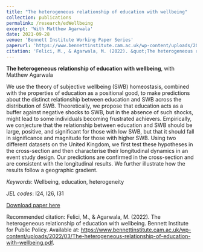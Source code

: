 ```yaml
---
title: "The heterogeneous relationship of education with wellbeing"
collection: publications
permalink: /research/edWellbeing
excerpt: 'With Matthew Agarwala'
date: 2021-09-28
venue: 'Bennett Institute Working Paper Series'
paperurl: 'https://www.bennettinstitute.cam.ac.uk/wp-content/uploads/2022/03/The-heterogeneous-relationship-of-education-with-wellbeing.pdf'
citation: 'Felici, M., & Agarwala, M. (2022). &quot;The heterogeneous relationship of education with wellbeing. &quot; <i>Bennett Institute for Public Policy</i>.'
---
```

**The heterogeneous relationship of education with wellbeing**, with Matthew Agarwala

We use the theory of subjective wellbeing (SWB) homeostasis, combined with
the properties of education as a positional good, to make predictions about the
distinct relationship between education and SWB across the distribution of
SWB. Theoretically, we propose that education acts as a buffer against negative
shocks to SWB, but in the absence of such shocks, might lead to some
individuals becoming frustrated achievers. Empirically, we conjecture that the
relationship between education and SWB should be large, positive, and
significant for those with low SWB, but that it should fall in significance and
magnitude for those with higher SWB. Using two different datasets on the
United Kingdom, we first test these hypotheses in the cross-section and then
characterise their longitudinal dynamics in an event study design. Our
predictions are confirmed in the cross-section and are consistent with the
longitudinal results. We further illustrate how the results follow a geographic
gradient.

*Keywords*: Wellbeing, education, heterogeneity

*JEL codes*: I24, I26, I31

[Download paper here](https://www.bennettinstitute.cam.ac.uk/wp-content/uploads/2022/03/The-heterogeneous-relationship-of-education-with-wellbeing.pdf)

Recommended citation: Felici, M., & Agarwala, M. (2022). The heterogeneous relationship of education with wellbeing. Bennett Institute for Public Policy. Available at: https://www.bennettinstitute.cam.ac.uk/wp-content/uploads/2022/03/The-heterogeneous-relationship-of-education-with-wellbeing.pdf.
